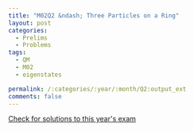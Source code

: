 ```yaml
---
title: "M02Q2 &ndash; Three Particles on a Ring"
layout: post
categories:
  - Prelims
  - Problems
tags:
  - QM
  - M02
  - eigenstates

permalink: /:categories/:year/:month/Q2:output_ext
comments: false
---
```

<object data="2002M2Q.pdf" type="application/pdf" width="100%" height="500"></object>
<div class="message"><a href='https://princetonprelim.com/prelim/9/'>Check for solutions to this year's exam</a></div>